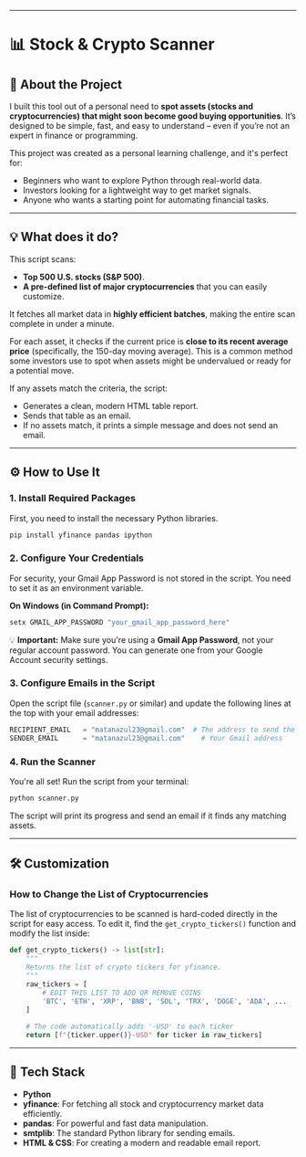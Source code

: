 
---

# 📊 Stock & Crypto Scanner

## 👤 About the Project

I built this tool out of a personal need to **spot assets (stocks and cryptocurrencies) that might soon become good buying opportunities**.
It’s designed to be simple, fast, and easy to understand – even if you’re not an expert in finance or programming.

This project was created as a personal learning challenge, and it's perfect for:
- Beginners who want to explore Python through real-world data.
- Investors looking for a lightweight way to get market signals.
- Anyone who wants a starting point for automating financial tasks.

---

## 💡 What does it do?

This script scans:
-  **Top 500 U.S. stocks (S&P 500)**.
-  **A pre-defined list of major cryptocurrencies** that you can easily customize.

It fetches all market data in **highly efficient batches**, making the entire scan complete in under a minute.

For each asset, it checks if the current price is **close to its recent average price** (specifically, the 150-day moving average). This is a common method some investors use to spot when assets might be undervalued or ready for a potential move.

If any assets match the criteria, the script:
- Generates a clean, modern HTML table report.
- Sends that table as an email.
- If no assets match, it prints a simple message and does not send an email.

---

## ⚙️ How to Use It

### 1. Install Required Packages
First, you need to install the necessary Python libraries.
```bash
pip install yfinance pandas ipython
```

### 2. Configure Your Credentials
For security, your Gmail App Password is not stored in the script. You need to set it as an environment variable.

**On Windows (in Command Prompt):**
```cmd
setx GMAIL_APP_PASSWORD "your_gmail_app_password_here"
```

💡 **Important:** Make sure you're using a **Gmail App Password**, not your regular account password. You can generate one from your Google Account security settings.

### 3. Configure Emails in the Script
Open the script file (`scanner.py` or similar) and update the following lines at the top with your email addresses:
```python
RECIPIENT_EMAIL   = "matanazul23@gmail.com"  # The address to send the report TO
SENDER_EMAIL      = "matanazul23@gmail.com"    # Your Gmail address
```

### 4. Run the Scanner
You're all set! Run the script from your terminal:
```bash
python scanner.py
```
The script will print its progress and send an email if it finds any matching assets.

---

## 🛠️ Customization

### How to Change the List of Cryptocurrencies
The list of cryptocurrencies to be scanned is hard-coded directly in the script for easy access. To edit it, find the `get_crypto_tickers()` function and modify the list inside:

```python
def get_crypto_tickers() -> list[str]:
    """
    Returns the list of crypto tickers for yfinance.
    """
    raw_tickers = [
        # EDIT THIS LIST TO ADD OR REMOVE COINS
        'BTC', 'ETH', 'XRP', 'BNB', 'SOL', 'TRX', 'DOGE', 'ADA', ...
    ]
    
    # The code automatically adds '-USD' to each ticker
    return [f"{ticker.upper()}-USD" for ticker in raw_tickers]
```

---

## 🚀 Tech Stack

- **Python**
- **yfinance**: For fetching all stock and cryptocurrency market data efficiently.
- **pandas**: For powerful and fast data manipulation.
- **smtplib**: The standard Python library for sending emails.
- **HTML & CSS**: For creating a modern and readable email report.
